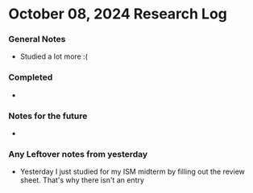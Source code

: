 # October 08, 2024 Research Log
### General Notes
* Studied a lot more :( 

### Completed
* 

### Notes for the future
* 

### Any Leftover notes from yesterday
* Yesterday I just studied for my ISM midterm by filling out the review sheet. That's why there isn't an entry

